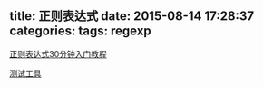 title: 正则表达式
date: 2015-08-14 17:28:37
categories:
tags: regexp
---

[正则表达式30分钟入门教程](http://deerchao.net/tutorials/regex/regex.htm)

[测试工具](https://mengzhuo.org/regex/)












